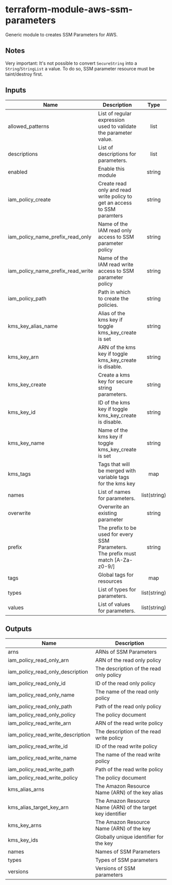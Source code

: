 # terraform-module-aws-ssm-parameters

Generic module to creates SSM Parameters for AWS.

Notes
-----
Very important:
It's not possible to convert `SecureString` into a `String`/`StringList` a value. To do so, SSM parameter resource must be taint/destroy first.

<!-- BEGINNING OF PRE-COMMIT-TERRAFORM DOCS HOOK -->
## Inputs

| Name | Description | Type | Default | Required |
|------|-------------|:----:|:-----:|:-----:|
| allowed\_patterns | List of regular expression used to validate the parameter value. | list | `[]` | no |
| descriptions | List of descriptions for parameters. | list | `[]` | no |
| enabled | Enable this module | string | `"true"` | no |
| iam\_policy\_create | Create read only and read write policy to get an access to SSM paramters | string | `"false"` | no |
| iam\_policy\_name\_prefix\_read\_only | Name of the IAM read only access to SSM parameter policy | string | `""` | no |
| iam\_policy\_name\_prefix\_read\_write | Name of the IAM read write access to SSM parameter policy | string | `""` | no |
| iam\_policy\_path | Path in which to create the policies. | string | `"/"` | no |
| kms\_key\_alias\_name | Alias of the kms key if toggle kms_key_create is set | string | `""` | no |
| kms\_key\_arn | ARN of the kms key if toggle kms_key_create is disable. | string | `""` | no |
| kms\_key\_create | Create a kms key for secure string parameters. | string | `"false"` | no |
| kms\_key\_id | ID of the kms key if toggle kms_key_create is disable. | string | `""` | no |
| kms\_key\_name | Name of the kms key if toggle kms_key_create is set | string | `""` | no |
| kms\_tags | Tags that will be merged with variable tags for the kms key | map | `{}` | no |
| names | List of names for parameters. | list(string) | n/a | yes |
| overwrite | Overwrite an existing parameter | string | `"false"` | no |
| prefix | The prefix to be used for every SSM Parameters. The prefix must match [A-Za-z0-9/] | string | n/a | yes |
| tags | Global tags for resources | map | `{}` | no |
| types | List of types for parameters. | list(string) | n/a | yes |
| values | List of values for parameters. | list(string) | n/a | yes |

## Outputs

| Name | Description |
|------|-------------|
| arns | ARNs of SSM Parameters |
| iam\_policy\_read\_only\_arn | ARN of the read only policy |
| iam\_policy\_read\_only\_description | The description of the read only policy |
| iam\_policy\_read\_only\_id | ID of the read only policy |
| iam\_policy\_read\_only\_name | The name of the read only policy |
| iam\_policy\_read\_only\_path | Path of the read only policy |
| iam\_policy\_read\_only\_policy | The policy document |
| iam\_policy\_read\_write\_arn | ARN of the read write policy |
| iam\_policy\_read\_write\_description | The description of the read write policy |
| iam\_policy\_read\_write\_id | ID of the read write policy |
| iam\_policy\_read\_write\_name | The name of the read write policy |
| iam\_policy\_read\_write\_path | Path of the read write policy |
| iam\_policy\_read\_write\_policy | The policy document |
| kms\_alias\_arns | The Amazon Resource Name (ARN) of the key alias |
| kms\_alias\_target\_key\_arn | The Amazon Resource Name (ARN) of the target key identifier |
| kms\_key\_arns | The Amazon Resource Name (ARN) of the key |
| kms\_key\_ids | Globally unique identifier for the key |
| names | Names of SSM Parameters |
| types | Types of SSM parameters |
| versions | Versions of SSM parameters |

<!-- END OF PRE-COMMIT-TERRAFORM DOCS HOOK -->
